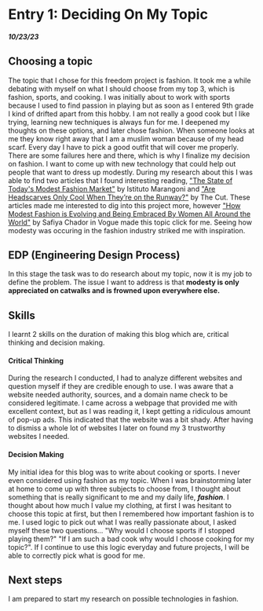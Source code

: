 # Entry 1: Deciding On My Topic 

##### 10/23/23

## Choosing a topic
The topic that I chose for this freedom project is fashion. It took me a while debating with myself on what I should choose from my top 3, which is fashion, sports, and cooking. I was initially about to work with sports because I used to find passion in playing but as soon as I entered 9th grade I kind of drifted apart from this hobby. I am not really a good cook but I like trying, learning new techniques is always fun for me. I deepened my thoughts on these options, and later chose fashion. When someone looks at me they know right away that I am a muslim woman because of my head scarf. Every day I have to pick a good outfit that will cover me properly. There are some failures here and there, which is why I finalize my decision on fashion. I want to come up with new technology that could help out people that want to dress up modestly. During my research about this I was able to find two articles that I found interesting reading, ["The State of Today's Modest Fashion Market"](https://www.istitutomarangoni.com/en/maze35/industry/the-state-of-todays-modest-fashion-market) by Istituto Marangoni and ["Are Headscarves Only Cool When They’re on the Runway?"](https://www.thecut.com/2021/10/headscarves-paris-fashion-week.html#:~:text=Over%20the%20last%20several%20years,national%20and%20international%20brand%20campaigns) by The Cut. These articles made me interested to dig into this project more, however ["How Modest Fashion is Evolving and Being Embraced By Women All Around the World"](https://en.vogue.me/fashion/modest-fashion-global-importance-evolution-dulce-by-safiya-chador/) by Safiya Chador in Vogue made this topic click for me. Seeing how modesty was occuring in the fashion industry striked me with inspiration. 

## EDP (Engineering Design Process)
In this stage the task was to do research about my topic, now it is my job to define the problem. The issue I want to address is that **modesty is only appreciated on catwalks and is frowned upon everywhere else.**

## Skills 

I learnt 2 skills on the duration of making this blog which are, critical thinking and decision making. 

#### **Critical Thinking**
During the research I conducted, I had to analyze different websites and question myself if they are credible enough to use. I was aware that a website needed authority, sources, and a domain name check to be considered legitimate. I came across a webpage that provided me with excellent context, but as I was reading it, I kept getting a ridiculous amount of pop-up ads. This indicated that the website was a bit shady. After having to dismiss a whole lot of websites I later on found my 3 trustworthy websites I needed.
 
#### **Decision Making**
My initial idea for this blog was to write about cooking or sports. I never even considered using fashion as my topic. When I was brainstorming later at home to come up with three subjects to choose from, I thought about something that is really significant to me and my daily life, **_fashion_**. I thought about how much I value my clothing, at first  I was hesitant to choose this topic at first, but then I remembered how important fashion is to me. I used logic to pick out what I was really passionate about, I asked myself these two questions... "Why would I choose sports if I stopped playing them?" "If I am such a bad cook why would I choose cooking for my topic?". If I continue to use this logic everyday and future projects, I will be able to correctly pick what is good for me.

## Next steps 
I am prepared to start my research on possible technologies in fashion. 
